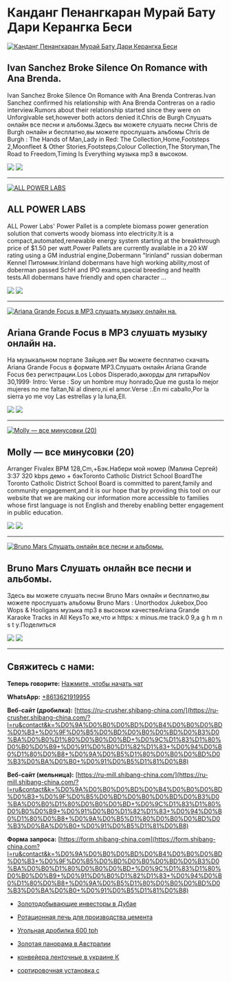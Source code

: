 # Канданг Пенангкаран Мурай Бату Дари Керангка Беси

<a href="https://swt.shibang-china.com/?l=ru&img&k=%D0%9A%D0%B0%D0%BD%D0%B4%D0%B0%D0%BD%D0%B3+%D0%9F%D0%B5%D0%BD%D0%B0%D0%BD%D0%B3%D0%BA%D0%B0%D1%80%D0%B0%D0%BD+%D0%9C%D1%83%D1%80%D0%B0%D0%B9+%D0%91%D0%B0%D1%82%D1%83+%D0%94%D0%B0%D1%80%D0%B8+%D0%9A%D0%B5%D1%80%D0%B0%D0%BD%D0%B3%D0%BA%D0%B0+%D0%91%D0%B5%D1%81%D0%B8" target="_blank">![Канданг Пенангкаран Мурай Бату Дари Керангка Беси](http://static.shibang-china.com/all-800x300/1175.jpg)</a>

## Ivan Sanchez Broke Silence On Romance with Ana Brenda.
Ivan Sanchez Broke Silence On Romance with Ana Brenda Contreras.Ivan Sanchez confirmed his relationship with Ana Brenda Contreras on a radio interview.Rumors about their relationship started since they were on Unforgivable set,however both actors denied it.Chris de Burgh Слушать онлайн все песни и альбомы.Здесь вы можете слушать песни Chris de Burgh онлайн и бесплатно,вы можете прослушать альбомы Chris de Burgh : The Hands of Man,Lady in Red: The Collection,Home,Footsteps 2,Moonfleet & Other Stories,Footsteps,Colour Collection,The Storyman,The Road to Freedom,Timing Is Everything музыка mp3 в высоком.


<a href="https://whatsapp.shibangsoft.com/WhatsApp.php" target="_blank" title="WhatsApp">![](http://static.shibang-china.com/icon/whatsapp.png)</a> <a href="https://swt.shibang-china.com/?l=ru&icon&k=%D0%9A%D0%B0%D0%BD%D0%B4%D0%B0%D0%BD%D0%B3+%D0%9F%D0%B5%D0%BD%D0%B0%D0%BD%D0%B3%D0%BA%D0%B0%D1%80%D0%B0%D0%BD+%D0%9C%D1%83%D1%80%D0%B0%D0%B9+%D0%91%D0%B0%D1%82%D1%83+%D0%94%D0%B0%D1%80%D0%B8+%D0%9A%D0%B5%D1%80%D0%B0%D0%BD%D0%B3%D0%BA%D0%B0+%D0%91%D0%B5%D1%81%D0%B8" target="_blank">![](http://static.shibang-china.com/icon/chat-ru.png)</a>

---

<a href="https://swt.shibang-china.com/?l=ru&img&k=%D0%9A%D0%B0%D0%BD%D0%B4%D0%B0%D0%BD%D0%B3+%D0%9F%D0%B5%D0%BD%D0%B0%D0%BD%D0%B3%D0%BA%D0%B0%D1%80%D0%B0%D0%BD+%D0%9C%D1%83%D1%80%D0%B0%D0%B9+%D0%91%D0%B0%D1%82%D1%83+%D0%94%D0%B0%D1%80%D0%B8+%D0%9A%D0%B5%D1%80%D0%B0%D0%BD%D0%B3%D0%BA%D0%B0+%D0%91%D0%B5%D1%81%D0%B8" target="_blank">![ALL POWER LABS](http://static.shibang-china.com/all-800x300/971.jpg)</a>

## ALL POWER LABS
ALL Power Labs' Power Pallet is a complete biomass power generation solution that converts woody biomass into electricity.It is a compact,automated,renewable energy system starting at the breakthrough price of $1.50 per watt.Power Pallets are currently available in a 20 kW rating using a GM industrial engine,Dobermann "Irinland" russian doberman Kennel Питомник.Irinland dobermans have high working ability,most of doberman passed SchH and IPO exams,special breeding and health tests.All dobermans have friendly and open character …


<a href="https://whatsapp.shibangsoft.com/WhatsApp.php" target="_blank" title="WhatsApp">![](http://static.shibang-china.com/icon/whatsapp.png)</a> <a href="https://swt.shibang-china.com/?l=ru&icon&k=%D0%9A%D0%B0%D0%BD%D0%B4%D0%B0%D0%BD%D0%B3+%D0%9F%D0%B5%D0%BD%D0%B0%D0%BD%D0%B3%D0%BA%D0%B0%D1%80%D0%B0%D0%BD+%D0%9C%D1%83%D1%80%D0%B0%D0%B9+%D0%91%D0%B0%D1%82%D1%83+%D0%94%D0%B0%D1%80%D0%B8+%D0%9A%D0%B5%D1%80%D0%B0%D0%BD%D0%B3%D0%BA%D0%B0+%D0%91%D0%B5%D1%81%D0%B8" target="_blank">![](http://static.shibang-china.com/icon/chat-ru.png)</a>

---

<a href="https://swt.shibang-china.com/?l=ru&img&k=%D0%9A%D0%B0%D0%BD%D0%B4%D0%B0%D0%BD%D0%B3+%D0%9F%D0%B5%D0%BD%D0%B0%D0%BD%D0%B3%D0%BA%D0%B0%D1%80%D0%B0%D0%BD+%D0%9C%D1%83%D1%80%D0%B0%D0%B9+%D0%91%D0%B0%D1%82%D1%83+%D0%94%D0%B0%D1%80%D0%B8+%D0%9A%D0%B5%D1%80%D0%B0%D0%BD%D0%B3%D0%BA%D0%B0+%D0%91%D0%B5%D1%81%D0%B8" target="_blank">![Ariana Grande Focus в MP3 слушать музыку онлайн на.](http://static.shibang-china.com/all-800x300/322.jpg)</a>

## Ariana Grande Focus в MP3 слушать музыку онлайн на.
На музыкальном портале Зайцев.нет Вы можете бесплатно скачать Ariana Grande Focus в формате MP3.Слушать онлайн Ariana Grande Focus без регистрации.Los Lobos Disperado,аккорды для гитарыNov 30,1999· Intro: Verse : Soy un hombre muy honrado,Que me gusta lo mejor mujeres no me faltan,Ni al dinero,ni el amor.Verse :.En mi caballo,Por la sierra yo me voy Las estrellas y la luna,Ell.


<a href="https://whatsapp.shibangsoft.com/WhatsApp.php" target="_blank" title="WhatsApp">![](http://static.shibang-china.com/icon/whatsapp.png)</a> <a href="https://swt.shibang-china.com/?l=ru&icon&k=%D0%9A%D0%B0%D0%BD%D0%B4%D0%B0%D0%BD%D0%B3+%D0%9F%D0%B5%D0%BD%D0%B0%D0%BD%D0%B3%D0%BA%D0%B0%D1%80%D0%B0%D0%BD+%D0%9C%D1%83%D1%80%D0%B0%D0%B9+%D0%91%D0%B0%D1%82%D1%83+%D0%94%D0%B0%D1%80%D0%B8+%D0%9A%D0%B5%D1%80%D0%B0%D0%BD%D0%B3%D0%BA%D0%B0+%D0%91%D0%B5%D1%81%D0%B8" target="_blank">![](http://static.shibang-china.com/icon/chat-ru.png)</a>

---

<a href="https://swt.shibang-china.com/?l=ru&img&k=%D0%9A%D0%B0%D0%BD%D0%B4%D0%B0%D0%BD%D0%B3+%D0%9F%D0%B5%D0%BD%D0%B0%D0%BD%D0%B3%D0%BA%D0%B0%D1%80%D0%B0%D0%BD+%D0%9C%D1%83%D1%80%D0%B0%D0%B9+%D0%91%D0%B0%D1%82%D1%83+%D0%94%D0%B0%D1%80%D0%B8+%D0%9A%D0%B5%D1%80%D0%B0%D0%BD%D0%B3%D0%BA%D0%B0+%D0%91%D0%B5%D1%81%D0%B8" target="_blank">![Molly — все минусовки (20)](http://static.shibang-china.com/all-800x300/495.jpg)</a>

## Molly — все минусовки (20)
Arranger Fivalex BPM 128,Сm,+Бэк.Набери мой номер (Малина Сергей) 3:37 320 kbps демо + бэкToronto Catholic District School BoardThe Toronto Catholic District School Board is committed to parent,family and community engagement,and it is our hope that by providing this tool on our website that we are making our information more accessible to families whose first language is not English and thereby enabling better engagement in public education.


<a href="https://whatsapp.shibangsoft.com/WhatsApp.php" target="_blank" title="WhatsApp">![](http://static.shibang-china.com/icon/whatsapp.png)</a> <a href="https://swt.shibang-china.com/?l=ru&icon&k=%D0%9A%D0%B0%D0%BD%D0%B4%D0%B0%D0%BD%D0%B3+%D0%9F%D0%B5%D0%BD%D0%B0%D0%BD%D0%B3%D0%BA%D0%B0%D1%80%D0%B0%D0%BD+%D0%9C%D1%83%D1%80%D0%B0%D0%B9+%D0%91%D0%B0%D1%82%D1%83+%D0%94%D0%B0%D1%80%D0%B8+%D0%9A%D0%B5%D1%80%D0%B0%D0%BD%D0%B3%D0%BA%D0%B0+%D0%91%D0%B5%D1%81%D0%B8" target="_blank">![](http://static.shibang-china.com/icon/chat-ru.png)</a>

---

<a href="https://swt.shibang-china.com/?l=ru&img&k=%D0%9A%D0%B0%D0%BD%D0%B4%D0%B0%D0%BD%D0%B3+%D0%9F%D0%B5%D0%BD%D0%B0%D0%BD%D0%B3%D0%BA%D0%B0%D1%80%D0%B0%D0%BD+%D0%9C%D1%83%D1%80%D0%B0%D0%B9+%D0%91%D0%B0%D1%82%D1%83+%D0%94%D0%B0%D1%80%D0%B8+%D0%9A%D0%B5%D1%80%D0%B0%D0%BD%D0%B3%D0%BA%D0%B0+%D0%91%D0%B5%D1%81%D0%B8" target="_blank">![Bruno Mars Слушать онлайн все песни и альбомы.](http://static.shibang-china.com/all-800x300/303.jpg)</a>

## Bruno Mars Слушать онлайн все песни и альбомы.
Здесь вы можете слушать песни Bruno Mars онлайн и бесплатно,вы можете прослушать альбомы Bruno Mars : Unorthodox Jukebox,Doo Wops & Hooligans музыка mp3 в высоком качествеAriana Grande Karaoke Tracks in All KeysТо же,что и https: x minus.me track.0 9,a g h m n s t y.Поделиться


<a href="https://whatsapp.shibangsoft.com/WhatsApp.php" target="_blank" title="WhatsApp">![](http://static.shibang-china.com/icon/whatsapp.png)</a> <a href="https://swt.shibang-china.com/?l=ru&icon&k=%D0%9A%D0%B0%D0%BD%D0%B4%D0%B0%D0%BD%D0%B3+%D0%9F%D0%B5%D0%BD%D0%B0%D0%BD%D0%B3%D0%BA%D0%B0%D1%80%D0%B0%D0%BD+%D0%9C%D1%83%D1%80%D0%B0%D0%B9+%D0%91%D0%B0%D1%82%D1%83+%D0%94%D0%B0%D1%80%D0%B8+%D0%9A%D0%B5%D1%80%D0%B0%D0%BD%D0%B3%D0%BA%D0%B0+%D0%91%D0%B5%D1%81%D0%B8" target="_blank">![](http://static.shibang-china.com/icon/chat-ru.png)</a>

---
## Свяжитесь с нами:

**Теперь говорите:** [Нажмите, чтобы начать чат](https://swt.shibang-china.com?l=ru&contact&k=%D0%9A%D0%B0%D0%BD%D0%B4%D0%B0%D0%BD%D0%B3+%D0%9F%D0%B5%D0%BD%D0%B0%D0%BD%D0%B3%D0%BA%D0%B0%D1%80%D0%B0%D0%BD+%D0%9C%D1%83%D1%80%D0%B0%D0%B9+%D0%91%D0%B0%D1%82%D1%83+%D0%94%D0%B0%D1%80%D0%B8+%D0%9A%D0%B5%D1%80%D0%B0%D0%BD%D0%B3%D0%BA%D0%B0+%D0%91%D0%B5%D1%81%D0%B8)

**WhatsApp:**  [+8613621919955](https://whatsapp.shibangsoft.com/WhatsApp.php)

**Веб-сайт (дробилка):** [https://ru-crusher.shibang-china.com/](https://ru-crusher.shibang-china.com/?l=ru&contact&k=%D0%9A%D0%B0%D0%BD%D0%B4%D0%B0%D0%BD%D0%B3+%D0%9F%D0%B5%D0%BD%D0%B0%D0%BD%D0%B3%D0%BA%D0%B0%D1%80%D0%B0%D0%BD+%D0%9C%D1%83%D1%80%D0%B0%D0%B9+%D0%91%D0%B0%D1%82%D1%83+%D0%94%D0%B0%D1%80%D0%B8+%D0%9A%D0%B5%D1%80%D0%B0%D0%BD%D0%B3%D0%BA%D0%B0+%D0%91%D0%B5%D1%81%D0%B8)

**Веб-сайт (мельница):** [https://ru-mill.shibang-china.com/](https://ru-mill.shibang-china.com/?l=ru&contact&k=%D0%9A%D0%B0%D0%BD%D0%B4%D0%B0%D0%BD%D0%B3+%D0%9F%D0%B5%D0%BD%D0%B0%D0%BD%D0%B3%D0%BA%D0%B0%D1%80%D0%B0%D0%BD+%D0%9C%D1%83%D1%80%D0%B0%D0%B9+%D0%91%D0%B0%D1%82%D1%83+%D0%94%D0%B0%D1%80%D0%B8+%D0%9A%D0%B5%D1%80%D0%B0%D0%BD%D0%B3%D0%BA%D0%B0+%D0%91%D0%B5%D1%81%D0%B8)

**Форма запроса:** [https://form.shibang-china.com](https://form.shibang-china.com?l=ru&contact&k=%D0%9A%D0%B0%D0%BD%D0%B4%D0%B0%D0%BD%D0%B3+%D0%9F%D0%B5%D0%BD%D0%B0%D0%BD%D0%B3%D0%BA%D0%B0%D1%80%D0%B0%D0%BD+%D0%9C%D1%83%D1%80%D0%B0%D0%B9+%D0%91%D0%B0%D1%82%D1%83+%D0%94%D0%B0%D1%80%D0%B8+%D0%9A%D0%B5%D1%80%D0%B0%D0%BD%D0%B3%D0%BA%D0%B0+%D0%91%D0%B5%D1%81%D0%B8)

* [Золотодобывающие инвесторы в Дубае](../18/%D0%97%D0%BE%D0%BB%D0%BE%D1%82%D0%BE%D0%B4%D0%BE%D0%B1%D1%8B%D0%B2%D0%B0%D1%8E%D1%89%D0%B8%D0%B5%20%D0%B8%D0%BD%D0%B2%D0%B5%D1%81%D1%82%D0%BE%D1%80%D1%8B%20%D0%B2%20%D0%94%D1%83%D0%B1%D0%B0%D0%B5.md)

* [Ротационная печь для производства цемента](../20/%D0%A0%D0%BE%D1%82%D0%B0%D1%86%D0%B8%D0%BE%D0%BD%D0%BD%D0%B0%D1%8F%20%D0%BF%D0%B5%D1%87%D1%8C%20%D0%B4%D0%BB%D1%8F%20%D0%BF%D1%80%D0%BE%D0%B8%D0%B7%D0%B2%D0%BE%D0%B4%D1%81%D1%82%D0%B2%D0%B0%20%D1%86%D0%B5%D0%BC%D0%B5%D0%BD%D1%82%D0%B0.md)

* [Угольная дробилка 600 tph](../20/%D0%A3%D0%B3%D0%BE%D0%BB%D1%8C%D0%BD%D0%B0%D1%8F%20%D0%B4%D1%80%D0%BE%D0%B1%D0%B8%D0%BB%D0%BA%D0%B0%20600%20tph.md)

* [Золотая панорама в Австралии](../18/%D0%97%D0%BE%D0%BB%D0%BE%D1%82%D0%B0%D1%8F%20%D0%BF%D0%B0%D0%BD%D0%BE%D1%80%D0%B0%D0%BC%D0%B0%20%D0%B2%20%D0%90%D0%B2%D1%81%D1%82%D1%80%D0%B0%D0%BB%D0%B8%D0%B8.md)

* [конвейера ленточные в украине К](../16/%D0%BA%D0%BE%D0%BD%D0%B2%D0%B5%D0%B9%D0%B5%D1%80%D0%B0%20%D0%BB%D0%B5%D0%BD%D1%82%D0%BE%D1%87%D0%BD%D1%8B%D0%B5%20%D0%B2%20%D1%83%D0%BA%D1%80%D0%B0%D0%B8%D0%BD%D0%B5%20%D0%9A.md)

* [сортировочная установка с](../18/%D1%81%D0%BE%D1%80%D1%82%D0%B8%D1%80%D0%BE%D0%B2%D0%BE%D1%87%D0%BD%D0%B0%D1%8F%20%D1%83%D1%81%D1%82%D0%B0%D0%BD%D0%BE%D0%B2%D0%BA%D0%B0%20%D1%81.md)